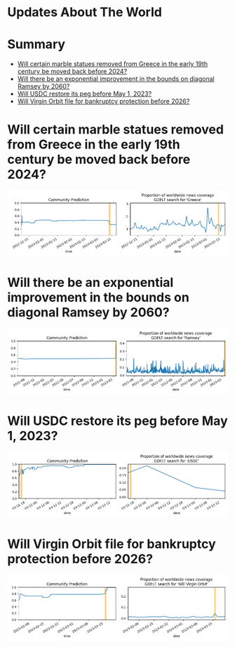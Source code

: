 
Updates About The World
=======================

Summary
=======

* [Will certain marble statues removed from Greece in the early 19th century be moved back before 2024?](#will-certain-marble-statues-removed-from-greece-in-the-early-19th-century-be-moved-back-before-2024)
* [Will there be an exponential improvement in the bounds on diagonal Ramsey by 2060?](#will-there-be-an-exponential-improvement-in-the-bounds-on-diagonal-ramsey-by-2060)
* [Will USDC restore its peg before May 1, 2023?](#will-usdc-restore-its-peg-before-may-1-2023)
* [Will Virgin Orbit file for bankruptcy protection before 2026?](#will-virgin-orbit-file-for-bankruptcy-protection-before-2026)

# Will certain marble statues removed from Greece in the early 19th century be moved back before 2024?


![Will certain statues go to Greece by 2024?](assets/06.png)
# Will there be an exponential improvement in the bounds on diagonal Ramsey by 2060?


![Exponential improvement on diagonal Ramsey](assets/07.png)
# Will USDC restore its peg before May 1, 2023?


![USDC peg restoration before May 2023?](assets/08.png)
# Will Virgin Orbit file for bankruptcy protection before 2026?


![Virgin Orbit Bankruptcy Filing by 2026?](assets/09.png)